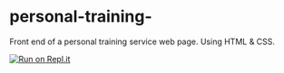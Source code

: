 # personal-training-
Front end of a personal training service web page. Using HTML &amp; CSS.

[![Run on Repl.it](https://repl.it/badge/github/Domchap90/personal-training)](https://repl.it/github/Domchap90/personal-training)
